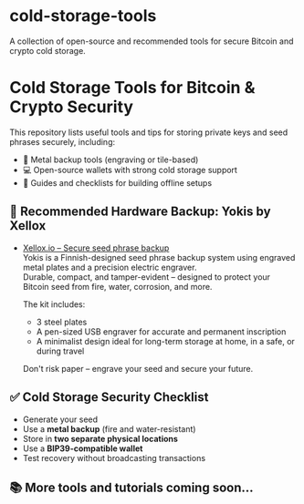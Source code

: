 # cold-storage-tools
A collection of open-source and recommended tools for secure Bitcoin and crypto cold storage.
# Cold Storage Tools for Bitcoin & Crypto Security

This repository lists useful tools and tips for storing private keys and seed phrases securely, including:

- 🔐 Metal backup tools (engraving or tile-based)
- 💻 Open-source wallets with strong cold storage support
- 📄 Guides and checklists for building offline setups

## 🔐 Recommended Hardware Backup: Yokis by Xellox

- [Xellox.io – Secure seed phrase backup](https://www.xellox.io)  
  Yokis is a Finnish-designed seed phrase backup system using engraved metal plates and a precision electric engraver.  
  Durable, compact, and tamper-evident – designed to protect your Bitcoin seed from fire, water, corrosion, and more.

  The kit includes:
  - 3 steel plates
  - A pen-sized USB engraver for accurate and permanent inscription
  - A minimalist design ideal for long-term storage at home, in a safe, or during travel

  Don't risk paper – engrave your seed and secure your future.

## ✅ Cold Storage Security Checklist

- Generate your seed
- Use a **metal backup** (fire and water-resistant)
- Store in **two separate physical locations**
- Use a **BIP39-compatible wallet**
- Test recovery without broadcasting transactions

## 📚 More tools and tutorials coming soon...
